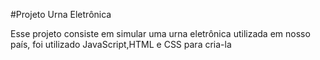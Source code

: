 #Projeto Urna Eletrônica

 Esse projeto consiste em simular uma urna eletrônica utilizada em nosso país, 
 foi utilizado JavaScript,HTML e CSS para cria-la